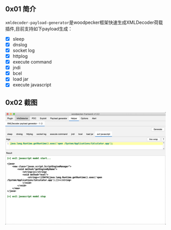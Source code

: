 ## 0x01 简介

`xmldecoder-payload-generator`是woodpecker框架快速生成XMLDecoder荷载插件,目前支持如下payload生成：

- [x] sleep
- [x] dnslog
- [x] socket log
- [x] httplog
- [x] execute command
- [x] jndi
- [x] bcel
- [x] load jar
- [x] execute javascript

## 0x02 截图

![](./docs/xmldecoder-payload-generator.png)
